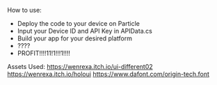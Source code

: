 How to use:
- Deploy the code to your device on Particle
- Input your Device ID and API Key in APIData.cs
- Build your app for your desired platform
- ????
- PROFIT!!!!11!1!!!1!!!!

Assets Used:
https://wenrexa.itch.io/ui-different02
https://wenrexa.itch.io/holoui
https://www.dafont.com/origin-tech.font
